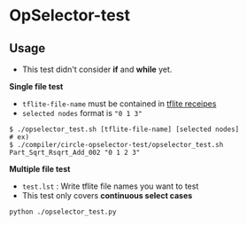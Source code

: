 # OpSelector-test

## Usage

- This test didn't consider **if** and **while** yet. 

**Single file test**

- `tflite-file-name` must be contained in [tflite receipes](https://github.com/Samsung/ONE/tree/master/res/TensorFlowLiteRecipes)
- `selected nodes` format is `"0 1 3"`

```
$ ./opselector_test.sh [tflite-file-name] [selected nodes]
# ex)
$ ./compiler/circle-opselector-test/opselector_test.sh Part_Sqrt_Rsqrt_Add_002 "0 1 2 3"
```

**Multiple file test**

- `test.lst` : Write tflite file names you want to test
- This test only covers **continuous select cases**

```Shell
python ./opselector_test.py
```

